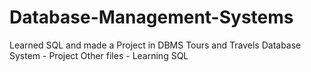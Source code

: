 # Database-Management-Systems
Learned SQL and made a Project in DBMS
Tours and Travels Database System - Project 
Other files - Learning SQL 
